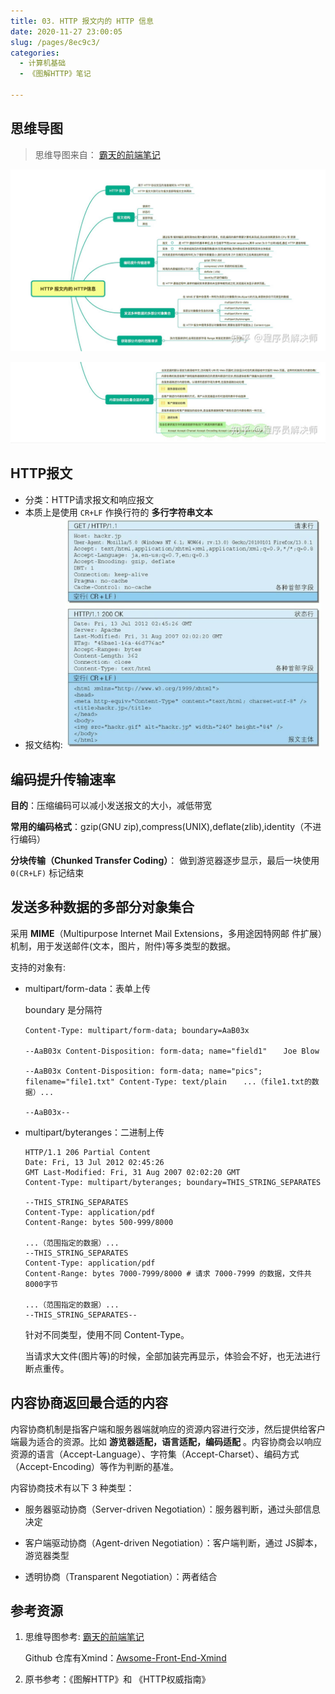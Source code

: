 ```yaml
---
title: 03. HTTP 报文内的 HTTP 信息
date: 2020-11-27 23:00:05
slug: /pages/8ec9c3/
categories: 
  - 计算机基础
  - 《图解HTTP》笔记

---
```


## 思维导图

> 思维导图来自： [霸天的前端笔记](https://www.zhihu.com/column/c_57862727)

![img](./assets/img/v2-0cbbdd316b60db7f4813247307e9356d_r.jpg)

![img](./assets/img/v2-cf59e76f43fd7070c9a74ee2e2078961_r.jpg)

## HTTP报文

- 分类：HTTP请求报文和响应报文
- 本质上是使用 ` CR+LF ` 作换行符的 **多行字符串文本**
- 报文结构:
  <img src="./assets/img/image-20201128144916326.png" alt="image-20201128144916326" style="zoom:40%;" />

## 编码提升传输速率

**目的**：压缩编码可以减小发送报文的大小，减低带宽

**常用的编码格式**：gzip(GNU zip),compress(UNIX),deflate(zlib),identity（不进行编码）

**分块传输（Chunked Transfer Coding）**： 做到游览器逐步显示，最后一块使用 `0(CR+LF)` 标记结束

## 发送多种数据的多部分对象集合

采用 **MIME**（Multipurpose Internet Mail Extensions，多用途因特网邮 件扩展）机制，用于发送邮件(文本，图片，附件)等多类型的数据。

支持的对象有:

- multipart/form-data：表单上传

  boundary 是分隔符

  ```
  Content-Type: multipart/form-data; boundary=AaB03x 　
  
  --AaB03x Content-Disposition: form-data; name="field1" 　 Joe Blow
  
  --AaB03x Content-Disposition: form-data; name="pics"; filename="file1.txt" Content-Type: text/plain 　 ...（file1.txt的数据）...
  
  --AaB03x--
  ```

- multipart/byteranges：二进制上传

  ```
  HTTP/1.1 206 Partial Content 
  Date: Fri, 13 Jul 2012 02:45:26 
  GMT Last-Modified: Fri, 31 Aug 2007 02:02:20 GMT 
  Content-Type: multipart/byteranges; boundary=THIS_STRING_SEPARATES
  
  --THIS_STRING_SEPARATES 
  Content-Type: application/pdf 
  Content-Range: bytes 500-999/8000
  
  ...（范围指定的数据）... 
  --THIS_STRING_SEPARATES 
  Content-Type: application/pdf 
  Content-Range: bytes 7000-7999/8000 # 请求 7000-7999 的数据，文件共 8000字节
  
  ...（范围指定的数据）... 
  --THIS_STRING_SEPARATES--
  ```

  针对不同类型，使用不同 Content-Type。

  当请求大文件(图片等)的时候，全部加装完再显示，体验会不好，也无法进行断点重传。


## 内容协商返回最合适的内容

内容协商机制是指客户端和服务器端就响应的资源内容进行交涉，然后提供给客户端最为适合的资源。比如  **游览器适配，语言适配，编码适配** 。内容协商会以响应资源的语言（Accept-Language）、字符集（Accept-Charset）、编码方式（Accept-Encoding）等作为判断的基准。

内容协商技术有以下 3 种类型：

- 服务器驱动协商（Server-driven Negotiation）：服务器判断，通过头部信息决定

- 客户端驱动协商（Agent-driven Negotiation）：客户端判断，通过 JS脚本，游览器类型
- 透明协商（Transparent Negotiation）：两者结合



## 参考资源

1. 思维导图参考:  [霸天的前端笔记](https://www.zhihu.com/column/c_57862727)

   Github 仓库有Xmind：[Awsome-Front-End-Xmind](https://github.com/bailinlin/Awsome-Front-End-Xmind)

2. 原书参考：《图解HTTP》和 《HTTP权威指南》